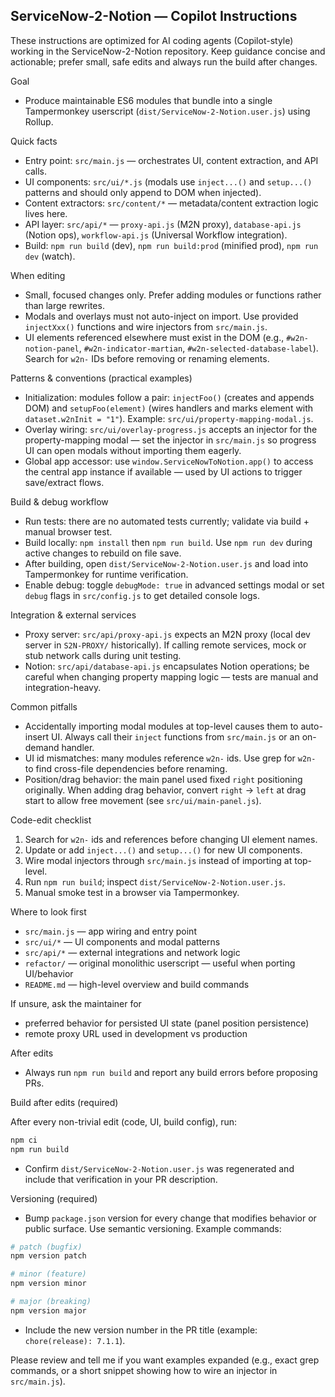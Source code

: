 ## ServiceNow-2-Notion — Copilot Instructions

These instructions are optimized for AI coding agents (Copilot-style) working in the ServiceNow-2-Notion repository. Keep guidance concise and actionable; prefer small, safe edits and always run the build after changes.

Goal

- Produce maintainable ES6 modules that bundle into a single Tampermonkey userscript (`dist/ServiceNow-2-Notion.user.js`) using Rollup.

Quick facts

- Entry point: `src/main.js` — orchestrates UI, content extraction, and API calls.
- UI components: `src/ui/*.js` (modals use `inject...()` and `setup...()` patterns and should only append to DOM when injected).
- Content extractors: `src/content/*` — metadata/content extraction logic lives here.
- API layer: `src/api/*` — `proxy-api.js` (M2N proxy), `database-api.js` (Notion ops), `workflow-api.js` (Universal Workflow integration).
- Build: `npm run build` (dev), `npm run build:prod` (minified prod), `npm run dev` (watch).

When editing

- Small, focused changes only. Prefer adding modules or functions rather than large rewrites.
- Modals and overlays must not auto-inject on import. Use provided `injectXxx()` functions and wire injectors from `src/main.js`.
- UI elements referenced elsewhere must exist in the DOM (e.g., `#w2n-notion-panel`, `#w2n-indicator-martian`, `#w2n-selected-database-label`). Search for `w2n-` IDs before removing or renaming elements.

Patterns & conventions (practical examples)

- Initialization: modules follow a pair: `injectFoo()` (creates and appends DOM) and `setupFoo(element)` (wires handlers and marks element with `dataset.w2nInit = "1"`). Example: `src/ui/property-mapping-modal.js`.
- Overlay wiring: `src/ui/overlay-progress.js` accepts an injector for the property-mapping modal — set the injector in `src/main.js` so progress UI can open modals without importing them eagerly.
- Global app accessor: use `window.ServiceNowToNotion.app()` to access the central app instance if available — used by UI actions to trigger save/extract flows.

Build & debug workflow

- Run tests: there are no automated tests currently; validate via build + manual browser test.
- Build locally: `npm install` then `npm run build`. Use `npm run dev` during active changes to rebuild on file save.
- After building, open `dist/ServiceNow-2-Notion.user.js` and load into Tampermonkey for runtime verification.
- Enable debug: toggle `debugMode: true` in advanced settings modal or set `debug` flags in `src/config.js` to get detailed console logs.

Integration & external services

- Proxy server: `src/api/proxy-api.js` expects an M2N proxy (local dev server in `S2N-PROXY/` historically). If calling remote services, mock or stub network calls during unit testing.
- Notion: `src/api/database-api.js` encapsulates Notion operations; be careful when changing property mapping logic — tests are manual and integration-heavy.

Common pitfalls

- Accidentally importing modal modules at top-level causes them to auto-insert UI. Always call their `inject` functions from `src/main.js` or an on-demand handler.
- UI id mismatches: many modules reference `w2n-` ids. Use grep for `w2n-` to find cross-file dependencies before renaming.
- Position/drag behavior: the main panel used fixed `right` positioning originally. When adding drag behavior, convert `right` -> `left` at drag start to allow free movement (see `src/ui/main-panel.js`).

Code-edit checklist

1. Search for `w2n-` ids and references before changing UI element names.
2. Update or add `inject...()` and `setup...()` for new UI components.
3. Wire modal injectors through `src/main.js` instead of importing at top-level.
4. Run `npm run build`; inspect `dist/ServiceNow-2-Notion.user.js`.
5. Manual smoke test in a browser via Tampermonkey.

Where to look first

- `src/main.js` — app wiring and entry point
- `src/ui/*` — UI components and modal patterns
- `src/api/*` — external integrations and network logic
- `refactor/` — original monolithic userscript — useful when porting UI/behavior
- `README.md` — high-level overview and build commands

If unsure, ask the maintainer for

- preferred behavior for persisted UI state (panel position persistence)
- remote proxy URL used in development vs production

After edits

- Always run `npm run build` and report any build errors before proposing PRs.

Build after edits (required)

After every non-trivial edit (code, UI, build config), run:

```bash
npm ci
npm run build
```

- Confirm `dist/ServiceNow-2-Notion.user.js` was regenerated and include that verification in your PR description.

Versioning (required)

- Bump `package.json` version for every change that modifies behavior or public surface. Use semantic versioning. Example commands:

```bash
# patch (bugfix)
npm version patch

# minor (feature)
npm version minor

# major (breaking)
npm version major
```

- Include the new version number in the PR title (example: `chore(release): 7.1.1`).

Please review and tell me if you want examples expanded (e.g., exact grep commands, or a short snippet showing how to wire an injector in `src/main.js`).
